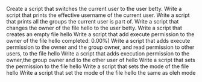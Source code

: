 Create a script that switches the current user to the user betty.
Write a script that prints the effective username of the current user.
Write a script that prints all the groups the current user is part of.
Write a script that changes the owner of the file hello to the user betty.
Write a script that creates an empty file hello
Write a script that add execute permission to the owner of the file hello
completed: 0.00%)
Write a script that adds execute permission to the owner and the group owner, and read permission to other users, to the file hello
Write a script that adds execution permission to the owner,the group owner and to the other user of hello
Write a script that sets the permission to the file hello
Write a script that sets the mode of the file hello
Write a script that set the mode of the file hello the same as oleh mode
